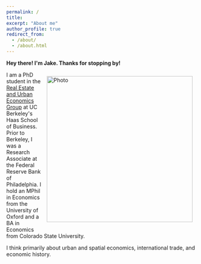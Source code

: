 ```yaml
---
permalink: /
title: 
excerpt: "About me"
author_profile: true
redirect_from: 
  - /about/
  - /about.html
---
```


**Hey there! I'm Jake. Thanks for stopping by!**

<img align="right" src="https://jacobhmoore.github.io/images/IMG_0015.jpg" alt="Photo" style="width: 385px; border-radius: 10px; padding: 12px 12px 12px 12px"/>


I am a PhD student in the [Real Estate and Urban Economics Group](https://haas.berkeley.edu/realestate/) at UC Berkeley's Haas School of Business. Prior to Berkeley, I was a Research Associate at the Federal Reserve Bank of Philadelphia. I hold an MPhil in Economics from the University of Oxford and a BA in Economics from Colorado State University.

I think primarily about urban and spatial economics, international trade, and economic history. 
